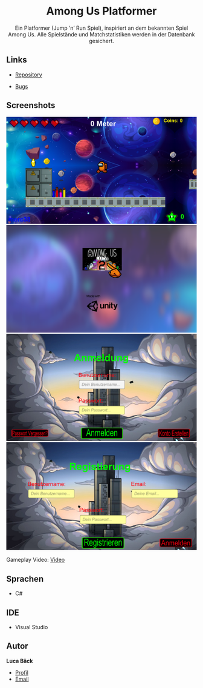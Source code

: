 <h1 align="center">Among Us Platformer</h1>

<p align="center">Ein Platformer (Jump ’n’ Run Spiel), inspiriert an dem bekannten Spiel Among Us.
Alle Spielstände und Matchstatistiken werden in der Datenbank gesichert.</p>

## Links

- [Repository](https://github.com/luca-baeck/Among-Us-Platformer "Among Us Platformer Repository")

- [Bugs](https://github.com/Rohit19060/Among-Us-Platformer/issues "Issues Page")


## Screenshots

![Screenshot](/application-preview/game.png "Screenshot")
![Screenshot](/application-preview/loading.png "Screenshot")
![Screenshot](/application-preview/login.png "Screenshot")
![Screenshot](/application-preview/register.png "Screenshot")


Gameplay Video:
[Video](/application-preview/gameplay.mp4 "Video")

## Sprachen

- C#

## IDE

- Visual Studio

## Autor

**Luca Bäck**

- [Profil](https://github.com/luca-baeck "Luca Bäck")
- [Email](mailto:luca.baeck@outlook.de?subject=Hello "Hi!")

